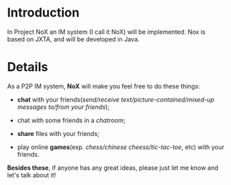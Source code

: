 # Introduction #

In Project NoX an IM system (I call it NoX) will be implemented.
Nox is based on JXTA, and will be developed in Java.

# Details #

As a P2P IM system, **NoX** will make you feel free to do these things:
  * **chat** with your friends(_send/receive text/picture-contained/mixed-up messages to/from your friends_);

  * chat with some friends in a _chatroom_;

  * **share** files with your friends;

  * play online **games**(exp. _chess/chinese cheess/tic-tac-toe_, etc) with your friends.

**Besides these**, if anyone has any great ideas, please just let me know and let's talk about it!